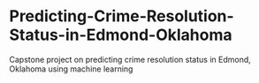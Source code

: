 # Predicting-Crime-Resolution-Status-in-Edmond-Oklahoma
Capstone project on predicting crime resolution status in Edmond, Oklahoma using machine learning
